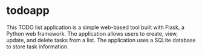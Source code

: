 # todoapp
This TODO list application is a simple web-based tool built with Flask, a Python web framework. The application allows users to create, view, update, and delete tasks from a list. The application uses a SQLite database to store task information.
